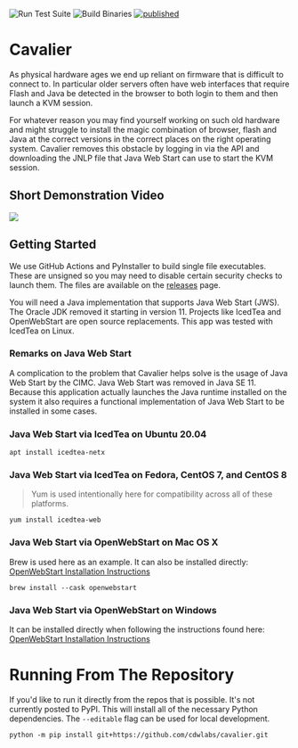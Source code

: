 ![Run Test Suite](https://github.com/cdwlabs/cavalier/workflows/Run%20Test%20Suite/badge.svg)
![Build Binaries](https://github.com/cdwlabs/cavalier/workflows/Build%20Binaries/badge.svg)
[![published](https://static.production.devnetcloud.com/codeexchange/assets/images/devnet-published.svg)](https://developer.cisco.com/codeexchange/github/repo/cdwlabs/cavalier)

# Cavalier

As physical hardware ages we end up reliant on firmware that is difficult to connect to. In particular older servers often have web interfaces that require Flash and Java be detected in the browser to both login to them and then launch a KVM session.

For whatever reason you may find yourself working on such old hardware and might struggle to install the magic combination of browser, flash and Java at the correct versions in the correct places on the right operating system. Cavalier removes this obstacle by logging in via the API and downloading the JNLP file that Java Web Start can use to start the KVM session.

## Short Demonstration Video

![](cavalier-demo-2021.gif)

## Getting Started

We use GitHub Actions and PyInstaller to build single file executables. These are unsigned so you may need to disable certain security checks to launch them. The files are available on the [releases](https://github.com/cdwlabs/cavalier/releases) page.

You will need a Java implementation that supports Java Web Start (JWS). The Oracle JDK removed it starting in version 11. Projects like IcedTea and OpenWebStart are open source replacements. This app was tested with IcedTea on Linux.

### Remarks on Java Web Start

A complication to the problem that Cavalier helps solve is the usage of Java Web Start by the CIMC. Java Web Start was removed in Java SE 11. Because this application actually launches the Java runtime installed on the system it also requires a functional implementation of Java Web Start to be installed in some cases.

### Java Web Start via IcedTea on Ubuntu 20.04

    apt install icedtea-netx

### Java Web Start via IcedTea on Fedora, CentOS 7, and CentOS 8

> Yum is used intentionally here for compatibility across all of these platforms.

    yum install icedtea-web

### Java Web Start via OpenWebStart on Mac OS X 

Brew is used here as an example. It can also be installed directly: [OpenWebStart Installation Instructions](https://openwebstart.com/docs/OWSGuide.html#_interactive_installation)

    brew install --cask openwebstart

### Java Web Start via OpenWebStart on Windows

It can be installed directly when following the instructions found here: [OpenWebStart Installation Instructions](https://openwebstart.com/docs/OWSGuide.html#_interactive_installation)

# Running From The Repository

If you'd like to run it directly from the repos that is possible. It's not currently posted to PyPI. This will install all of the necessary Python dependencies. The `--editable` flag can be used for local development.

    python -m pip install git+https://github.com/cdwlabs/cavalier.git
